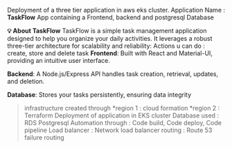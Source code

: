 Deployment of a three tier application in aws eks cluster.
Application Name : **TaskFlow**
App containing a Frontend, backend and postgresql Database

**💡 About TaskFlow**
TaskFlow is a simple task management application designed to help you organize your daily activities. It leverages a robust three-tier architecture for scalability and reliability:
Actions u can do  : create, store  and delete task
**Frontend**: Built with React and Material-UI, providing an intuitive user interface.

**Backend**: A Node.js/Express API handles task creation, retrieval, updates, and deletion.

**Database**: Stores your tasks persistently, ensuring data integrity

> infrastructure created through
      *region 1 : cloud formation
      *region 2 : Terraform
> Deployment of application in EKS cluster
> Database used : RDS Postgresql
> Automation through : Code build, Code deploy, Code pipeline
> Load balancer : Network load balancer
> routing : Route 53 failure routing


